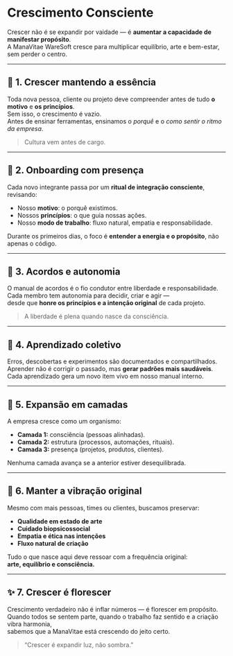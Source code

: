 # Crescimento Consciente

Crescer não é se expandir por vaidade — é **aumentar a capacidade de manifestar propósito**.  
A ManaVitae WareSoft cresce para multiplicar equilíbrio, arte e bem-estar, sem perder o centro.

---

## 🌱 1. Crescer mantendo a essência

Toda nova pessoa, cliente ou projeto deve compreender antes de tudo **o motivo** e **os princípios**.  
Sem isso, o crescimento é vazio.  
Antes de ensinar ferramentas, ensinamos o *porquê* e o *como sentir o ritmo da empresa*.

> Cultura vem antes de cargo.

---

## 🧭 2. Onboarding com presença

Cada novo integrante passa por um **ritual de integração consciente**, revisando:
- Nosso **motivo**: o porquê existimos.  
- Nossos **princípios**: o que guia nossas ações.  
- Nosso **modo de trabalho**: fluxo natural, empatia e responsabilidade.

Durante os primeiros dias, o foco é **entender a energia e o propósito**, não apenas o código.

---

## 🤝 3. Acordos e autonomia

O manual de acordos é o fio condutor entre liberdade e responsabilidade.  
Cada membro tem autonomia para decidir, criar e agir —  
desde que **honre os princípios e a intenção original** de cada projeto.

> A liberdade é plena quando nasce da consciência.

---

## 🔄 4. Aprendizado coletivo

Erros, descobertas e experimentos são documentados e compartilhados.  
Aprender não é corrigir o passado, mas **gerar padrões mais saudáveis**.  
Cada aprendizado gera um novo item vivo em nosso manual interno.

---

## 🧬 5. Expansão em camadas

A empresa cresce como um organismo:  
- **Camada 1:** consciência (pessoas alinhadas).  
- **Camada 2:** estrutura (processos, automações, rituais).  
- **Camada 3:** presença (projetos, produtos, clientes).  

Nenhuma camada avança se a anterior estiver desequilibrada.

---

## 🌺 6. Manter a vibração original

Mesmo com mais pessoas, times ou clientes, buscamos preservar:
- **Qualidade em estado de arte**  
- **Cuidado biopsicossocial**  
- **Empatia e ética nas intenções**  
- **Fluxo natural de criação**  

Tudo o que nasce aqui deve ressoar com a frequência original:  
**arte, equilíbrio e consciência.**

---

## ✨ 7. Crescer é florescer

Crescimento verdadeiro não é inflar números — é florescer em propósito.  
Quando todos se sentem parte, quando o trabalho faz sentido e a criação vibra harmonia,  
sabemos que a ManaVitae está crescendo do jeito certo.

> “Crescer é expandir luz, não sombra.”
